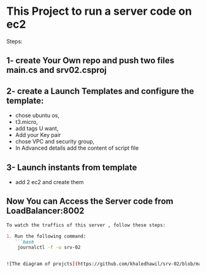 # This Project to run a server code on ec2 
Steps:
## 1- create Your Own repo and push two files  main.cs and srv02.csproj
## 2- create a Launch Templates  and configure the template:
-    chose ubuntu os,
-    t3.micro,
-    add tags U want,
-    Add your Key pair 
-    chose VPC and security group,  
-    In Advanced details add the content of script file 
## 3-   Launch instants from  template 
-    add 2 ec2 and create them  
##  Now  You can Access the Server code from LoadBalancer:8002
```markdown
To watch the traffics of this server , follow these steps:

1. Run the following command:
   ```bash
    journalctl -f -u srv-02


![The diagram of projcts](https://github.com/khaledhawil/srv-02/blob/master/Untitled%20Diagram.drawio.png)
